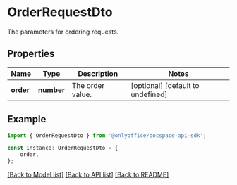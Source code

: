 # OrderRequestDto

The parameters for ordering requests.

## Properties

Name | Type | Description | Notes
------------ | ------------- | ------------- | -------------
**order** | **number** | The order value. | [optional] [default to undefined]

## Example

```typescript
import { OrderRequestDto } from '@onlyoffice/docspace-api-sdk';

const instance: OrderRequestDto = {
    order,
};
```

[[Back to Model list]](../README.md#documentation-for-models) [[Back to API list]](../README.md#documentation-for-api-endpoints) [[Back to README]](../README.md)

